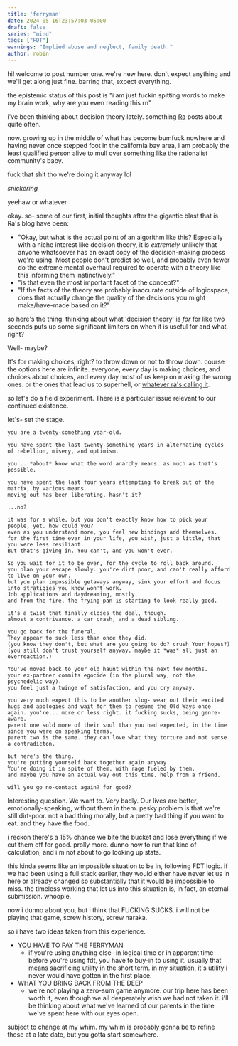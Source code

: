 ```yaml
---
title: 'ferryman'
date: 2024-05-16T23:57:03-05:00
draft: false
series: "mind"
tags: ["FDT"]
warnings: "Implied abuse and neglect, family death."
author: robin
---
```


hi! welcome to post number one. we're new here. don't expect anything and we'll get along just fine. barring that, expect everything.

the epistemic status of this post is "i am just fuckin spitting words to make my brain work, why are you even reading this rn"

i've been thinking about decision theory lately. something [Ra](https://voidgoddess.org/slimepriestess) posts about quite often.

now. growing up in the middle of what has become bumfuck nowhere and having never once stepped foot in the california bay area, i am probably the least qualified person alive to mull over something like the rationalist community's baby.

fuck that shit tho we're doing it anyway lol

*snickering*

yeehaw or whatever 

okay. so- some of our first, initial thoughts after the gigantic blast that is Ra's blog have been:
- "Okay, but what is the actual point of an algorithm like this? Especially with a niche interest like decision theory, it is *extremely* unlikely that anyone whatsoever has an exact copy of the decision-making process we're using. Most people don't predict so well, and probably even fewer do the extreme mental overhaul required to operate with a theory like this informing them instinctively."
- "is that even the most important facet of the concept?"
- "If the facts of the theory are probably inaccurate outside of logicspace, does that actually change the quality of the decisions you might make/have-made based on it?"

so here's the thing.
thinking about what 'decision theory' is *for* for like two seconds puts up some significant limiters on when it is useful for and what, right? 

Well- maybe?

It's for making choices, right? to throw down or not to throw down. course the options here are infinite. everyone, every day is making choices, and choices about choices, and every day most of us keep on making the wrong ones. or the ones that lead us to superhell, or [whatever ra's calling it](https://voidgoddess.org/void/#hell).

so let's do a field experiment.
There is a particular issue relevant to our continued existence.

let's- set the stage.

```
you are a twenty-something year-old.

you have spent the last twenty-something years in alternating cycles of rebellion, misery, and optimism.

you ...*about* know what the word anarchy means. as much as that's possible.

you have spent the last four years attempting to break out of the matrix, by various means.
moving out has been liberating, hasn't it?

...no?

it was for a while. but you don't exactly know how to pick your people, yet. how could you?
even as you understand more, you feel new bindings add themselves. 
for the first time ever in your life, you wish, just a little, that you were less resiliant.
But that's giving in. You can't, and you won't ever. 

So you wait for it to be over, for the cycle to roll back around.
you plan your escape slowly. you're dirt poor, and can't really afford to live on your own.
but you plan impossible getaways anyway, sink your effort and focus into stratigies you know won't work.
Job applications and daydreaming, mostly.
and from the fire, the frying pan is starting to look really good.

it's a twist that finally closes the deal, though.
almost a contrivance. a car crash, and a dead sibling.

you go back for the funeral. 
They appear to suck less than once they did.
(you know they don't, but what are you going to do? crush Your hopes?)
(you still don't trust yourself anyway. maybe it *was* all just an overreaction.)

You've moved back to your old haunt within the next few months.
your ex-partner commits egocide (in the plural way, not the psychedelic way).
you feel just a twinge of satisfaction, and you cry anyway.

you very much expect this to be another slog- wear out their excited hugs and apologies and wait for them to resume the Old Ways once again. you're... more or less right. it fucking sucks, being genre-aware.
parent one sold more of their soul than you had expected, in the time since you were on speaking terms.
parent two is the same. they can love what they torture and not sense a contradicton.

but here's the thing.
you're putting yourself back together again anyway.
You're doing it in spite of them, with rage fueled by them.
and maybe you have an actual way out this time. help from a friend.

will you go no-contact again? for good?
```
Interesting question.
We want to. Very badly. Our lives are better, emotionally-speaking, without them in them.
pesky problem is that we're still dirt-poor. not a bad thing morally, but a pretty bad thing if you want to eat.
and they have the food.

i reckon there's a 15% chance we bite the bucket and lose everything if we cut them off for good.
prolly more. dunno how to run that kind of calculation, and i'm not about to go looking up stats. 

this kinda seems like an impossible situation to be in, following FDT logic.
if we had been using a full stack earlier, they would either have never let us in here or already changed so substantially that it would be impossible to miss. the timeless working that let us into this situation is, in fact, an eternal submission. whoopie.

now i dunno about you, but i think that FUCKING SUCKS. i will not be playing that game, screw history, screw naraka.

so i have two ideas taken from this experience.

- YOU HAVE TO PAY THE FERRYMAN
    - if you're using anything else- in logical time or in apparent time- before you're using fdt, you have to buy-in to using it. usually that means sacrificing utility in the short term. in my situation, it's utility i never would have gotten in the first place.
- WHAT YOU BRING BACK FROM THE DEEP
    - we're not playing a zero-sum game anymore. our trip here has been worth it, even though we all desperately wish we had not taken it. i'll be thinking about what we've learned of our parents in the time we've spent here with our eyes open.

subject to change at my whim. my whim is probably gonna be to refine these at a late date, but you gotta start somewhere. 
